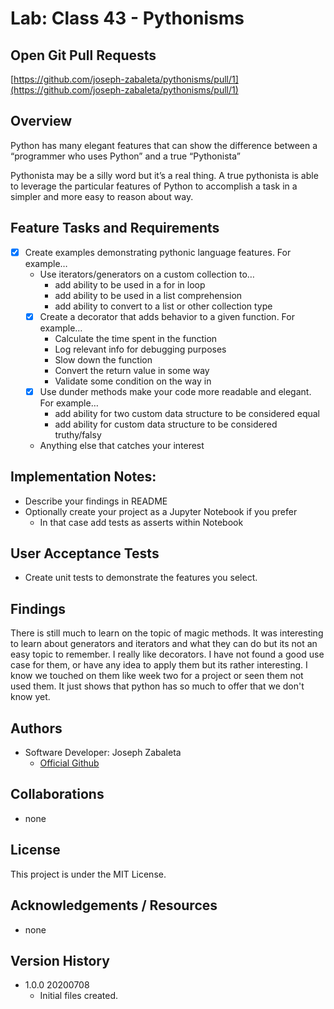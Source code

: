 # Lab: Class 43 - Pythonisms

## Open Git Pull Requests  

[https://github.com/joseph-zabaleta/pythonisms/pull/1](https://github.com/joseph-zabaleta/pythonisms/pull/1)  

## Overview  
Python has many elegant features that can show the difference between a “programmer who uses Python” and a true “Pythonista”

Pythonista may be a silly word but it’s a real thing. A true pythonista is able to leverage the particular features of Python to accomplish a task in a simpler and more easy to reason about way.

## Feature Tasks and Requirements  
- [x] Create examples demonstrating pythonic language features. For example…
  - Use iterators/generators on a custom collection to…
    - add ability to be used in a for in loop
    - add ability to be used in a list comprehension
    - add ability to convert to a list or other collection type
  - [x] Create a decorator that adds behavior to a given function. For example…
    - Calculate the time spent in the function
    - Log relevant info for debugging purposes
    - Slow down the function
    - Convert the return value in some way
    - Validate some condition on the way in
  - [x] Use dunder methods make your code more readable and elegant. For example…
    - add ability for two custom data structure to be considered equal
    - add ability for custom data structure to be considered truthy/falsy  
  - Anything else that catches your interest

## Implementation Notes:  
- Describe your findings in README
- Optionally create your project as a Jupyter Notebook if you prefer
  - In that case add tests as asserts within Notebook

## User Acceptance Tests  
- Create unit tests to demonstrate the features you select.  

## Findings

There is still much to learn on the topic of magic methods. It was interesting to learn about generators and iterators and what they can do but its not an easy topic to remember. I really like decorators. I have not found a good use case for them, or have any idea to apply them but its rather interesting. I know we touched on them like week two for a project or seen them not used them. It just shows that python has so much to offer that we don't know yet.


## Authors  
- Software Developer: Joseph Zabaleta
  - [Official Github](https://github.com/joseph-zabaleta)  

## Collaborations  
- none  

## License  
This project is under the MIT License.

## Acknowledgements / Resources  
- none

## Version History  
- 1.0.0 20200708
    - Initial files created.  
